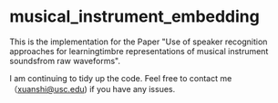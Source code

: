 # musical_instrument_embedding

This is the implementation for the Paper "Use of speaker recognition approaches for learningtimbre representations of musical instrument soundsfrom raw waveforms".

I am continuing to tidy up the code. Feel free to contact me （<xuanshi@usc.edu>) if you have any issues.
